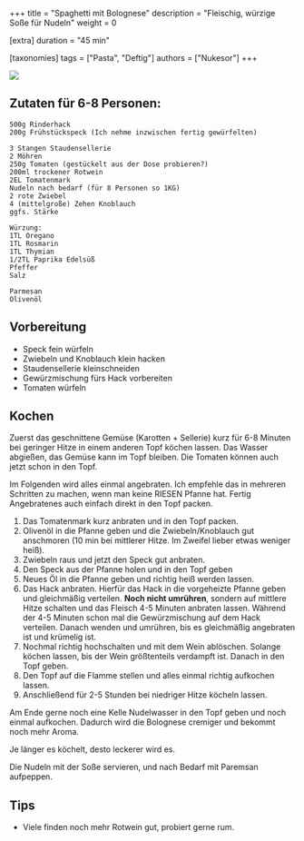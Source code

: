 +++
title = "Spaghetti mit Bolognese"
description = "Fleischig, würzige Soße für Nudeln"
weight = 0

[extra]
duration = "45 min"

[taxonomies]
tags = ["Pasta", "Deftig"]
authors = ["Nukesor"]
+++

<div class="image" alt="Spaghetti Bolognese">
    <img src="/kochen/Spaghetti_Bolognese.jpg" style="width:auto;"></img>
</div>

## Zutaten für 6-8 Personen:

```
500g Rinderhack
200g Frühstückspeck (Ich nehme inzwischen fertig gewürfelten)

3 Stangen Staudensellerie
2 Möhren
250g Tomaten (gestückelt aus der Dose probieren?)
200ml trockener Rotwein
2EL Tomatenmark
Nudeln nach bedarf (für 8 Personen so 1KG)
2 rote Zwiebel
4 (mittelgroße) Zehen Knoblauch
ggfs. Stärke

Würzung:
1TL Oregano
1TL Rosmarin
1TL Thymian
1/2TL Paprika Edelsüß
Pfeffer
Salz

Parmesan
Olivenöl
```

## Vorbereitung

- Speck fein würfeln
- Zwiebeln und Knoblauch klein hacken
- Staudensellerie kleinschneiden
- Gewürzmischung fürs Hack vorbereiten
- Tomaten würfeln

## Kochen

Zuerst das geschnittene Gemüse (Karotten + Sellerie) kurz für 6-8 Minuten bei geringer Hitze in einem anderen Topf köchen lassen.
Das Wasser abgießen, das Gemüse kann im Topf bleiben.
Die Tomaten können auch jetzt schon in den Topf.

Im Folgenden wird alles einmal angebraten.
Ich empfehle das in mehreren Schritten zu machen, wenn man keine RIESEN Pfanne hat.
Fertig Angebratenes auch einfach direkt in den Topf packen.

1. Das Tomatenmark kurz anbraten und in den Topf packen.
2. Olivenöl in die Pfanne geben und die Zwiebeln/Knoblauch gut anschmoren (10 min bei mittlerer Hitze. Im Zweifel lieber etwas weniger heiß).
3. Zwiebeln raus und jetzt den Speck gut anbraten.
4. Den Speck aus der Pfanne holen und in den Topf geben
5. Neues Öl in die Pfanne geben und richtig heiß werden lassen.
6. Das Hack anbraten.
   Hierfür das Hack in die vorgeheizte Pfanne geben und gleichmäßig verteilen.
   **Noch nicht umrühren**, sondern auf mittlere Hitze schalten und das Fleisch 4-5 Minuten anbraten lassen.
   Während der 4-5 Minuten schon mal die Gewürzmischung auf dem Hack verteilen.
   Danach wenden und umrühren, bis es gleichmäßig angebraten ist und krümelig ist.
7. Nochmal richtig hochschalten und mit dem Wein ablöschen.
   Solange köchen lassen, bis der Wein größtenteils verdampft ist.
   Danach in den Topf geben.
8. Den Topf auf die Flamme stellen und alles einmal richtig aufkochen lassen.
9. Anschließend für 2-5 Stunden bei niedriger Hitze köcheln lassen.

Am Ende gerne noch eine Kelle Nudelwasser in den Topf geben und noch einmal aufkochen.
Dadurch wird die Bolognese cremiger und bekommt noch mehr Aroma.

Je länger es köchelt, desto leckerer wird es.

Die Nudeln mit der Soße servieren, und nach Bedarf mit Paremsan aufpeppen.

## Tips

- Viele finden noch mehr Rotwein gut, probiert gerne rum.
